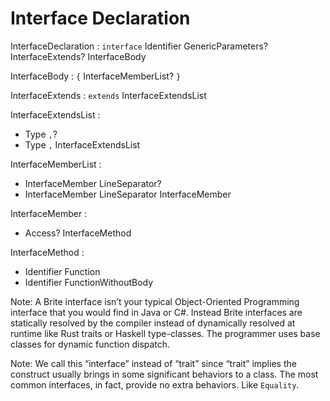 # Interface Declaration

InterfaceDeclaration : `interface` Identifier GenericParameters? InterfaceExtends? InterfaceBody

InterfaceBody : `{` InterfaceMemberList? `}`

InterfaceExtends : `extends` InterfaceExtendsList

InterfaceExtendsList :
  - Type `,`?
  - Type `,` InterfaceExtendsList

InterfaceMemberList :
  - InterfaceMember LineSeparator?
  - InterfaceMember LineSeparator InterfaceMember

InterfaceMember :
  - Access? InterfaceMethod

InterfaceMethod :
  - Identifier Function
  - Identifier FunctionWithoutBody

Note: A Brite interface isn’t your typical Object-Oriented Programming interface that you would find in Java or C#. Instead Brite interfaces are statically resolved by the compiler instead of dynamically resolved at runtime  like Rust traits or Haskell type-classes. The programmer uses base classes for dynamic function dispatch.

Note: We call this “interface” instead of “trait” since “trait” implies the construct usually brings in some significant behaviors to a class. The most common interfaces, in fact, provide no extra behaviors. Like `Equality`.
